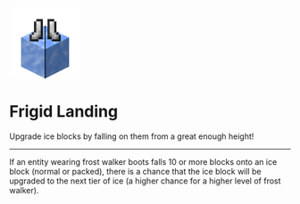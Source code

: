 <img src="src/main/resources/assets/frigid_landing/icon.png" width="128">

# Frigid Landing

Upgrade ice blocks by falling on them from a great enough height!

***

If an entity wearing frost walker boots falls 10 or more blocks onto an ice block (normal or packed), there is a chance that the ice block will be upgraded to the next tier of ice (a higher chance for a higher level of frost walker).